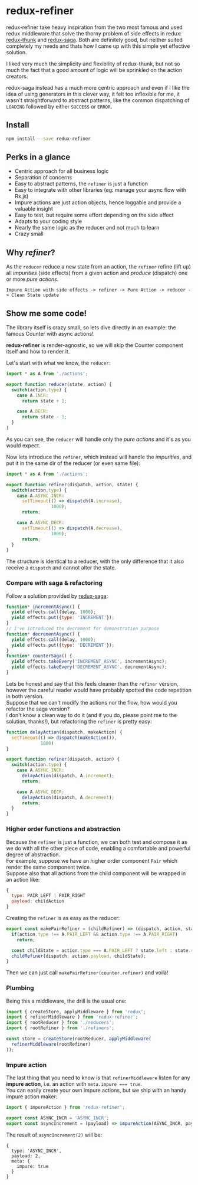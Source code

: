 # redux-refiner
redux-refiner take heavy inspiration from the two most famous and used redux middleware that solve the thorny problem of side effects in redux: [redux-thunk](https://github.com/gaearon/redux-thunk) and [redux-saga](https://github.com/redux-saga/redux-saga).
Both are definitely good, but neither suited completely my needs and thats how I came up with this simple yet effective solution.

I liked very much the simplicity and flexibility of redux-thunk, but not so much the fact that a good amount of logic will be sprinkled on the action creators.

redux-saga instead has a much more centric approach and even if I like the idea of using generators in this clever way, it felt too inflexible for me, it wasn't straightforward to abstract patterns, like the common dispatching of `LOADING` followed by either `SUCCESS` or `ERROR`.

## Install
```sh
npm install --save redux-refiner
```

## Perks in a glance
* Centric approach for all business logic
* Separation of concerns
* Easy to abstract patterns, the `refiner` is just a function
* Easy to integrate with other libraries (eg: manage your async flow with Rx.js)
* Impure actions are just action objects, hence loggable and provide a valuable insight
* Easy to test, but require some effort depending on the side effect
* Adapts to your coding style
* Nearly the same logic as the reducer and not much to learn
* Crazy small

## Why *refiner*?
As the `reducer` reduce a new state from an action, the `refiner` refine (lift up) all *impurities* (side effects) from a given action and *produce* (dispatch) one or more *pure actions*.

```
Impure Action with side effects -> refiner -> Pure Action -> reducer -> Clean State update
```

## Show me some code!
The library itself is crazy small, so lets dive directly in an example: the famous Counter with async actions!

**redux-refiner** is render-agnostic, so we will skip the Counter component itself and how to render it.

Let's start with what we know, the `reducer`:
```javascript
import * as A from './actions';

export function reducer(state, action) {
  switch(action.type) {
    case A.INCR:
      return state + 1;

    case A.DECR:
      return state - 1;
  }
)
```
As you can see, the `reducer` will handle only the *pure actions* and it's as you would expect.

Now lets introduce the `refiner`, which instead will handle the *impurities*, and put it in the same dir of the reducer (or even same file):
```javascript
import * as A from './actions';

export function refiner(dispatch, action, state) {
  switch(action.type) {
    case A.ASYNC_INCR:
      setTimeout(() => dispatch(A.increase),
                 1000);
      return;

    case A.ASYNC_DECR:
      setTimeout(() => dispatch(A.decrease),
                 1000);
      return;
  }
}
```
The structure is identical to a reducer, with the only difference that it also receive a `dispatch` and cannot alter the state.

### Compare with saga & refactoring
Follow a solution provided by [redux-saga](https://github.com/redux-saga/redux-saga/blob/master/examples/counter-vanilla/index.html):
```javascript
function* incrementAsync() {
  yield effects.call(delay, 1000);
  yield effects.put({type: 'INCREMENT'});
}
// I've introduced the decrement for demonstration purpose
function* decrementAsync() {
  yield effects.call(delay, 1000);
  yield effects.put({type: 'DECREMENT'});
}
function* counterSaga() {
  yield effects.takeEvery('INCREMENT_ASYNC', incrementAsync);
  yield effects.takeEvery('DECREMENT_ASYNC', decrementAsync);
}
```

Lets be honest and say that this feels cleaner than the `refiner` version, however the careful reader would have probably spotted the code repetition in both version.  
Suppose that we can't modify the actions nor the flow, how would you refactor the saga version?  
I don't know a clean way to do it (and if you do, please point me to the solution, thanks!), but refactoring the `refiner` is pretty easy:

```javascript
function delayAction(dispatch, makeAction) {
  setTimeout(() => dispatch(makeAction()),
             1000)
}

export function refiner(dispatch, action) {
  switch(action.type) {
    case A.ASYNC_INCR:
      delayAction(dispatch, A.increment);
      return;

    case A.ASYNC_DECR:
      delayAction(dispatch, A.decrement);
      return;
  }
}
```

### Higher order functions and abstraction
Because the `refiner` is just a function, we can both test and compose it as we do with all the other piece of code, enabling a comfortable and powerful degree of abstraction.  
For example, suppose we have an higher order component `Pair` which render the same component twice.  
Suppose also that all actions from the child component will be wrapped in an action like:
```javascript
{
  type: PAIR_LEFT | PAIR_RIGHT
  payload: childAction
}
```

Creating the `refiner` is as easy as the reducer:
```javascript
export const makePairRefiner = (childRefiner) => (dispatch, action, state) {
  if(action.type !== A.PAIR_LEFT && action.type !== A.PAIR_RIGHT)
    return;

  const childState = action.type === A.PAIR_LEFT ? state.left : state.right;
  childRefiner(dispatch, action.payload, childState);
}
```

Then we can just call `makePairRefiner(counter.refiner)` and voilà!

### Plumbing
Being this a middleware, the drill is the usual one:
```javascript
import { createStore, applyMiddleware } from 'redux';
import { refinerMiddleware } from 'redux-refiner';
import { rootReducer } from './reducers';
import { rootRefiner } from './refiners';

const store = createStore(rootReducer, applyMiddleware(
  refinerMiddleware(rootRefiner)
));
```

### Impure action
The last thing that you need to know is that `refinerMiddleware` listen for any **impure action**, i.e. an action with `meta.impure === true`.  
You can easily create your own impure actions, but we ship with an handy impure action maker:
```javascript
import { impureAction } from 'redux-refiner';

export const ASYNC_INCR = 'ASYNC_INCR';
export const asyncIncrement = (payload) => impureAction(ASYNC_INCR, payload);
```

The result of `asyncIncrement(2)` will be:
```
{
  type: 'ASYNC_INCR',
  payload: 2,
  meta: {
    impure: true
  }
}
```
